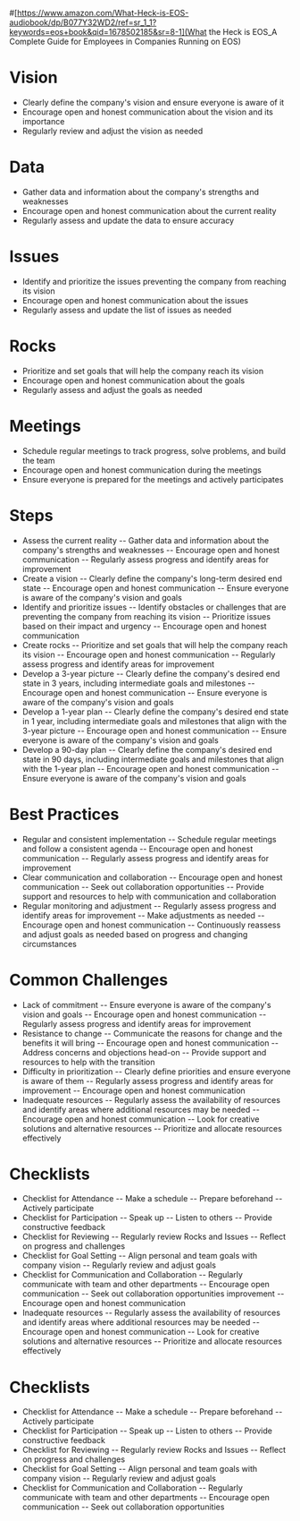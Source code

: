 #[https://www.amazon.com/What-Heck-is-EOS-audiobook/dp/B077Y32WD2/ref=sr_1_1?keywords=eos+book&qid=1678502185&sr=8-1](What the Heck is EOS_A Complete Guide for Employees in Companies Running on EOS)

# Vision
 - Clearly define the company's vision and ensure everyone is aware of it
 - Encourage open and honest communication about the vision and its importance
 - Regularly review and adjust the vision as needed
# Data
 - Gather data and information about the company's strengths and weaknesses
 - Encourage open and honest communication about the current reality
 - Regularly assess and update the data to ensure accuracy
# Issues
 - Identify and prioritize the issues preventing the company from reaching its vision
 - Encourage open and honest communication about the issues
 - Regularly assess and update the list of issues as needed
# Rocks
 - Prioritize and set goals that will help the company reach its vision
 - Encourage open and honest communication about the goals
 - Regularly assess and adjust the goals as needed
# Meetings
 - Schedule regular meetings to track progress, solve problems, and build the team
 - Encourage open and honest communication during the meetings
 - Ensure everyone is prepared for the meetings and actively participates
# Steps
 - Assess the current reality
 -- Gather data and information about the company's strengths and weaknesses
 -- Encourage open and honest communication
 -- Regularly assess progress and identify areas for improvement
 - Create a vision
 -- Clearly define the company's long-term desired end state
 -- Encourage open and honest communication
 -- Ensure everyone is aware of the company's vision and goals
 - Identify and prioritize issues
 -- Identify obstacles or challenges that are preventing the company from reaching its vision
 -- Prioritize issues based on their impact and urgency
 -- Encourage open and honest communication
 - Create rocks
 -- Prioritize and set goals that will help the company reach its vision
 -- Encourage open and honest communication
 -- Regularly assess progress and identify areas for improvement
 - Develop a 3-year picture
 -- Clearly define the company's desired end state in 3 years, including intermediate goals and milestones
 -- Encourage open and honest communication
 -- Ensure everyone is aware of the company's vision and goals
 - Develop a 1-year plan
 -- Clearly define the company's desired end state in 1 year, including intermediate goals and milestones that align with the 3-year picture
 -- Encourage open and honest communication
 -- Ensure everyone is aware of the company's vision and goals
 - Develop a 90-day plan
 -- Clearly define the company's desired end state in 90 days, including intermediate goals and milestones that align with the 1-year plan
 -- Encourage open and honest communication
 -- Ensure everyone is aware of the company's vision and goals
# Best Practices
 - Regular and consistent implementation
 -- Schedule regular meetings and follow a consistent agenda
 -- Encourage open and honest communication
 -- Regularly assess progress and identify areas for improvement
 - Clear communication and collaboration
 -- Encourage open and honest communication
 -- Seek out collaboration opportunities
 -- Provide support and resources to help with communication and collaboration
 - Regular monitoring and adjustment
 -- Regularly assess progress and identify areas for improvement
 -- Make adjustments as needed
 -- Encourage open and honest communication
 -- Continuously reassess and adjust goals as needed based on progress and changing circumstances
# Common Challenges
 - Lack of commitment
 -- Ensure everyone is aware of the company's vision and goals
 -- Encourage open and honest communication
 -- Regularly assess progress and identify areas for improvement
 - Resistance to change
 -- Communicate the reasons for change and the benefits it will bring
 -- Encourage open and honest communication
 -- Address concerns and objections head-on
 -- Provide support and resources to help with the transition
 - Difficulty in prioritization
 -- Clearly define priorities and ensure everyone is aware of them
 -- Regularly assess progress and identify areas for improvement
 -- Encourage open and honest communication
 - Inadequate resources
 -- Regularly assess the availability of resources and identify areas where additional resources may be needed
 -- Encourage open and honest communication
 -- Look for creative solutions and alternative resources
 -- Prioritize and allocate resources effectively
# Checklists
 - Checklist for Attendance
 -- Make a schedule
 -- Prepare beforehand
 -- Actively participate
 - Checklist for Participation
 -- Speak up
 -- Listen to others
 -- Provide constructive feedback
 - Checklist for Reviewing
 -- Regularly review Rocks and Issues
 -- Reflect on progress and challenges
 - Checklist for Goal Setting
 -- Align personal and team goals with company vision
 -- Regularly review and adjust goals
 - Checklist for Communication and Collaboration
 -- Regularly communicate with team and other departments
 -- Encourage open communication
 -- Seek out collaboration opportunities improvement
 -- Encourage open and honest communication
 - Inadequate resources
 -- Regularly assess the availability of resources and identify areas where additional resources may be needed
 -- Encourage open and honest communication
 -- Look for creative solutions and alternative resources
 -- Prioritize and allocate resources effectively
# Checklists
 - Checklist for Attendance
 -- Make a schedule
 -- Prepare beforehand
 -- Actively participate
 - Checklist for Participation
 -- Speak up
 -- Listen to others
 -- Provide constructive feedback
 - Checklist for Reviewing
 -- Regularly review Rocks and Issues
 -- Reflect on progress and challenges
 - Checklist for Goal Setting
 -- Align personal and team goals with company vision
 -- Regularly review and adjust goals
 - Checklist for Communication and Collaboration
 -- Regularly communicate with team and other departments
 -- Encourage open communication
 -- Seek out collaboration opportunities
